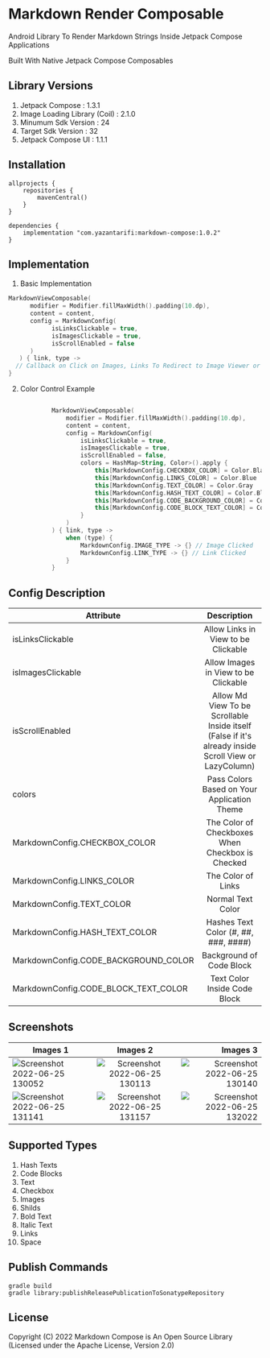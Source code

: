 # Markdown Render Composable

Android Library To Render Markdown Strings Inside Jetpack Compose Applications

Built With Native Jetpack Compose Composables

## Library Versions
1. Jetpack Compose : 1.3.1
2. Image Loading Library (Coil) : 2.1.0
3. Minumum Sdk Version : 24
4. Target Sdk Version : 32
5. Jetpack Compose UI : 1.1.1

## Installation

```
allprojects {
    repositories {
        mavenCentral()
    }
}
```

```
dependencies {
    implementation "com.yazantarifi:markdown-compose:1.0.2"
}
```

## Implementation

1. Basic Implementation

```kotlin
MarkdownViewComposable(
      modifier = Modifier.fillMaxWidth().padding(10.dp),
      content = content,
      config = MarkdownConfig(
            isLinksClickable = true,
            isImagesClickable = true,
            isScrollEnabled = false
      )
   ) { link, type ->
  // Callback on Click on Images, Links To Redirect to Image Viewer or WebView Screen
}
```

2. Color Control Example

```kotlin

            MarkdownViewComposable(
                modifier = Modifier.fillMaxWidth().padding(10.dp),
                content = content,
                config = MarkdownConfig(
                    isLinksClickable = true,
                    isImagesClickable = true,
                    isScrollEnabled = false,
                    colors = HashMap<String, Color>().apply {
                        this[MarkdownConfig.CHECKBOX_COLOR] = Color.Black
                        this[MarkdownConfig.LINKS_COLOR] = Color.Blue
                        this[MarkdownConfig.TEXT_COLOR] = Color.Gray
                        this[MarkdownConfig.HASH_TEXT_COLOR] = Color.Black
                        this[MarkdownConfig.CODE_BACKGROUND_COLOR] = Color.Gray
                        this[MarkdownConfig.CODE_BLOCK_TEXT_COLOR] = Color.White
                    }
                )
            ) { link, type ->
                when (type) {
                    MarkdownConfig.IMAGE_TYPE -> {} // Image Clicked
                    MarkdownConfig.LINK_TYPE -> {} // Link Clicked
                }
            }

```


## Config Description

| Attribute   |      Description      |
|----------|:-------------:|
| isLinksClickable |  Allow Links in View to be Clickable |
| isImagesClickable |    Allow Images in View to be Clickable   | 
| isScrollEnabled | Allow Md View To be Scrollable Inside itself (False if it's already inside Scroll View or LazyColumn) |
| colors | Pass Colors Based on Your Application Theme |
| MarkdownConfig.CHECKBOX_COLOR | The Color of Checkboxes When Checkbox is Checked |
| MarkdownConfig.LINKS_COLOR | The Color of Links |
| MarkdownConfig.TEXT_COLOR | Normal Text Color |
| MarkdownConfig.HASH_TEXT_COLOR | Hashes Text Color (#, ##, ###, ####) |
| MarkdownConfig.CODE_BACKGROUND_COLOR | Background of Code Block |
| MarkdownConfig.CODE_BLOCK_TEXT_COLOR | Text Color Inside Code Block



## Screenshots

| Images 1   |      Images 2      |  Images 3 |
|----------|:-------------:|------:|
| ![Screenshot 2022-06-25 130052](https://user-images.githubusercontent.com/29167110/175789436-75f2b162-950c-4095-8f8b-ffdb8683ef27.png) |  ![Screenshot 2022-06-25 130113](https://user-images.githubusercontent.com/29167110/175789437-f506df66-f49d-4344-afe3-0e38b3f6507f.png) | ![Screenshot 2022-06-25 130140](https://user-images.githubusercontent.com/29167110/175789438-db370d51-838e-4744-a727-4f59aca4cd88.png) |
|![Screenshot 2022-06-25 131141](https://user-images.githubusercontent.com/29167110/175789439-26f5a1b4-5d3f-4bcb-b6d1-9d8895b8c5dd.png) |    ![Screenshot 2022-06-25 131157](https://user-images.githubusercontent.com/29167110/175789440-f59dd087-e260-4cbb-a880-3e584268d494.png)   |   ![Screenshot 2022-06-25 132022](https://user-images.githubusercontent.com/29167110/175789443-b994a075-bbf2-4c0c-b0ce-d18f3aaeb657.png) |


## Supported Types
1. Hash Texts
2. Code Blocks
3. Text
4. Checkbox
5. Images
6. Shilds
7. Bold Text
8. Italic Text
9. Links
10. Space

## Publish Commands
```
gradle build
gradle library:publishReleasePublicationToSonatypeRepository  
```

## License

Copyright (C) 2022 Markdown Compose is An Open Source Library (Licensed under the Apache License, Version 2.0)

